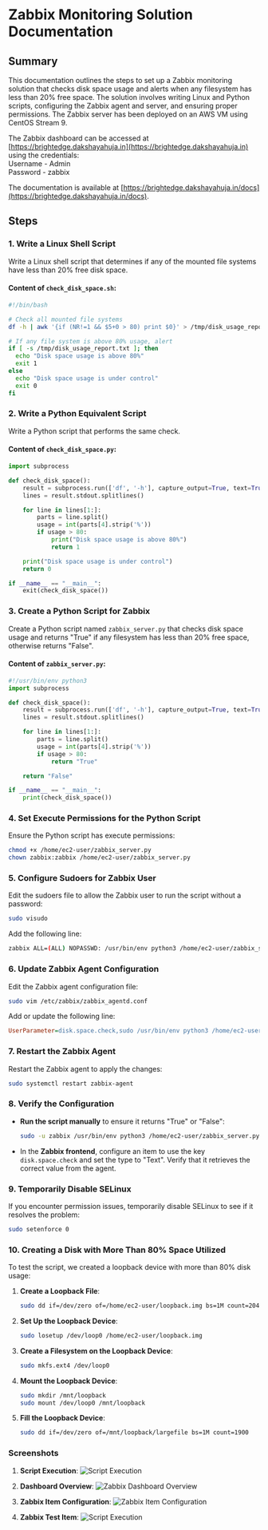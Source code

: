 # Zabbix Monitoring Solution Documentation

## Summary

This documentation outlines the steps to set up a Zabbix monitoring solution that checks disk space usage and alerts when any filesystem has less than 20% free space. The solution involves writing Linux and Python scripts, configuring the Zabbix agent and server, and ensuring proper permissions. The Zabbix server has been deployed on an AWS VM using CentOS Stream 9. 

The Zabbix dashboard can be accessed at [https://brightedge.dakshayahuja.in](https://brightedge.dakshayahuja.in) using the credentials:<br> Username - Admin <br> Password - zabbix

The documentation is available at [https://brightedge.dakshayahuja.in/docs](https://brightedge.dakshayahuja.in/docs).

## Steps

### 1. Write a Linux Shell Script

Write a Linux shell script that determines if any of the mounted file systems have less than 20% free disk space.

#### Content of `check_disk_space.sh`:

```sh
#!/bin/bash

# Check all mounted file systems
df -h | awk '{if (NR!=1 && $5+0 > 80) print $0}' > /tmp/disk_usage_report.txt

# If any file system is above 80% usage, alert
if [ -s /tmp/disk_usage_report.txt ]; then
  echo "Disk space usage is above 80%"
  exit 1
else
  echo "Disk space usage is under control"
  exit 0
fi
```

### 2. Write a Python Equivalent Script

Write a Python script that performs the same check.

#### Content of `check_disk_space.py`:

```python
import subprocess

def check_disk_space():
    result = subprocess.run(['df', '-h'], capture_output=True, text=True)
    lines = result.stdout.splitlines()

    for line in lines[1:]:
        parts = line.split()
        usage = int(parts[4].strip('%'))
        if usage > 80:
            print("Disk space usage is above 80%")
            return 1

    print("Disk space usage is under control")
    return 0

if __name__ == "__main__":
    exit(check_disk_space())
```

### 3. Create a Python Script for Zabbix

Create a Python script named `zabbix_server.py` that checks disk space usage and returns "True" if any filesystem has less than 20% free space, otherwise returns "False".

#### Content of `zabbix_server.py`:

```python
#!/usr/bin/env python3
import subprocess

def check_disk_space():
    result = subprocess.run(['df', '-h'], capture_output=True, text=True)
    lines = result.stdout.splitlines()

    for line in lines[1:]:
        parts = line.split()
        usage = int(parts[4].strip('%'))
        if usage > 80:
            return "True"

    return "False"

if __name__ == "__main__":
    print(check_disk_space())
```

### 4. Set Execute Permissions for the Python Script

Ensure the Python script has execute permissions:

```sh
chmod +x /home/ec2-user/zabbix_server.py
chown zabbix:zabbix /home/ec2-user/zabbix_server.py
```

### 5. Configure Sudoers for Zabbix User

Edit the sudoers file to allow the Zabbix user to run the script without a password:

```sh
sudo visudo
```

Add the following line:

```sh
zabbix ALL=(ALL) NOPASSWD: /usr/bin/env python3 /home/ec2-user/zabbix_server.py
```

### 6. Update Zabbix Agent Configuration

Edit the Zabbix agent configuration file:

```sh
sudo vim /etc/zabbix/zabbix_agentd.conf
```

Add or update the following line:

```ini
UserParameter=disk.space.check,sudo /usr/bin/env python3 /home/ec2-user/zabbix_server.py
```

### 7. Restart the Zabbix Agent

Restart the Zabbix agent to apply the changes:

```sh
sudo systemctl restart zabbix-agent
```

### 8. Verify the Configuration

- **Run the script manually** to ensure it returns "True" or "False":

  ```sh
  sudo -u zabbix /usr/bin/env python3 /home/ec2-user/zabbix_server.py
  ```

- In the **Zabbix frontend**, configure an item to use the key `disk.space.check` and set the type to "Text". Verify that it retrieves the correct value from the agent.

### 9. Temporarily Disable SELinux

If you encounter permission issues, temporarily disable SELinux to see if it resolves the problem:

```sh
sudo setenforce 0
```

### 10. Creating a Disk with More Than 80% Space Utilized

To test the script, we created a loopback device with more than 80% disk usage:

1. **Create a Loopback File**:
   
   ```sh
   sudo dd if=/dev/zero of=/home/ec2-user/loopback.img bs=1M count=2048
   ```

2. **Set Up the Loopback Device**:
   
   ```sh
   sudo losetup /dev/loop0 /home/ec2-user/loopback.img
   ```

3. **Create a Filesystem on the Loopback Device**:
   
   ```sh
   sudo mkfs.ext4 /dev/loop0
   ```

4. **Mount the Loopback Device**:
   
   ```sh
   sudo mkdir /mnt/loopback
   sudo mount /dev/loop0 /mnt/loopback
   ```

5. **Fill the Loopback Device**:
   
   ```sh
   sudo dd if=/dev/zero of=/mnt/loopback/largefile bs=1M count=1900
   ```

### Screenshots

1. **Script Execution**:
   ![Script Execution](assets/ScriptsOutput.png)

2. **Dashboard Overview**:
   ![Zabbix Dashboard Overview](assets/Dashboard.png)

3. **Zabbix Item Configuration**:
   ![Zabbix Item Configuration](assets/CheckDiskSpaceItem.png)

4. **Zabbix Test Item**:
   ![Script Execution](assets/TestItemValue.png)